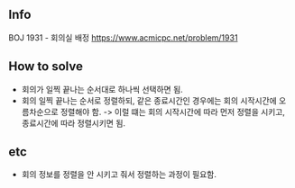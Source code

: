 ## Info
BOJ 1931 - 회의실 배정 https://www.acmicpc.net/problem/1931

## How to solve
* 회의가 일찍 끝나는 순서대로 하나씩 선택하면 됨.
* 회의 일찍 끝나는 순서로 정렬하되, 같은 종료시간인 경우에는 회의 시작시간에 오름차순으로 정렬해야 함.
-> 이럴 떄는 회의 시작시간에 따라 먼저 정렬을 시키고, 종료시간에 따라 정렬시키면 됨. 

## etc
* 회의 정보를 정렬을 안 시키고 줘서 정렬하는 과정이 필요함.
